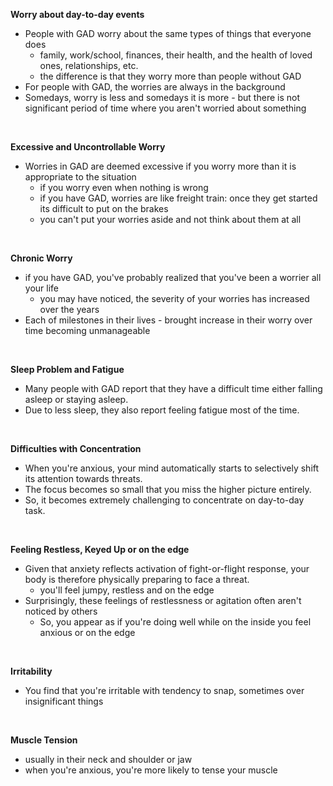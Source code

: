 **Worry about day-to-day events**

- People with GAD worry about the same types of things that everyone does
    - family, work/school, finances, their health, and the health of loved ones, relationships, etc.
    - the difference is that they worry more than people without GAD
- For people with GAD, the worries are always in the background
- Somedays, worry is less and somedays it is more - but there is not significant period of time where you aren't worried about something

&nbsp;

**Excessive and Uncontrollable Worry**

- Worries in GAD are deemed excessive if you worry more than it is appropriate to the situation
    - if you worry even when nothing is wrong
    - if you have GAD, worries are like freight train: once they get started its difficult to put on the brakes
    - you can't put your worries aside and not think about them at all

&nbsp;

**Chronic Worry**

- if you have GAD, you've probably realized that you've been a worrier all your life
    - you may have noticed, the severity of your worries has increased over the years
- Each of milestones in their lives - brought increase in their worry over time becoming unmanageable

&nbsp;

**Sleep Problem and Fatigue**

- Many people with GAD report that they have a difficult time either falling asleep or staying asleep.
- Due to less sleep, they also report feeling fatigue most of the time.

&nbsp;

**Difficulties with Concentration**

- When you're anxious, your mind automatically starts to selectively shift its attention towards threats.
- The focus becomes so small that you miss the higher picture entirely.
- So, it becomes extremely challenging to concentrate on day-to-day task.

&nbsp;

**Feeling Restless, Keyed Up or on the edge**

- Given that anxiety reflects activation of fight-or-flight response, your body is therefore physically preparing to face a threat.
    - you'll feel jumpy, restless and on the edge
- Surprisingly, these feelings of restlessness or agitation often aren't noticed by others
    - So, you appear as if you're doing well while on the inside you feel anxious or on the edge

&nbsp;

**Irritability**

- You find that you're irritable with tendency to snap, sometimes over insignificant things

&nbsp;

**Muscle Tension**

- usually in their neck and shoulder or jaw
- when you're anxious, you're more likely to tense your muscle

&nbsp;

&nbsp;